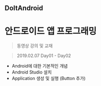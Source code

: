 ## DoItAndroid
# 안드로이드 앱 프로그래밍
> 동영상 강의 및 교재

> 2019.02.07 Day01 - Day02
  * Android에 대한 기본적인 개념
  * Android Studio 설치
  * Application 생성 및 실행 (Button 추가)
